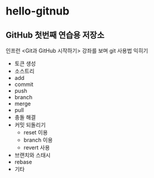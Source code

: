 # hello-gitnub
## GitHub 첫번째 연습용 저장소
인프런 <Git과 GitHub 시작하기> 강좌를 보며 git 사용법 익히기
- 토큰 생성
- 소스트리
- add
- commit
- push
- branch
- merge
- pull
- 충돌 해결
- 커밋 되돌리기
  - reset 이용
  - branch 이용
  - revert 사용
- 브랜치와 스태시
- rebase
- 기타
 

